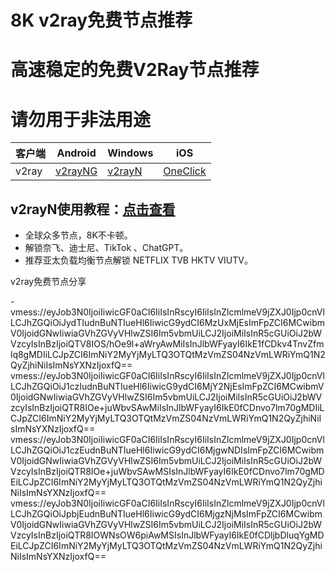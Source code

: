 # 8K v2ray免费节点推荐
# 高速稳定的免费V2Ray节点推荐
# 请勿用于非法用途

|  客户端  | Android  | Windows  | iOS  |
|  ----  | ----   | ----  |----  |
| v2ray  | [v2rayNG](https://www.v2rayfree.eu.org/post/v2rayNg-tutorial/) | [v2rayN](https://www.v2rayfree.eu.org/post/v2rayN-tutorial/) | [OneClick](https://www.v2rayfree.eu.org/post/oneclick/) |
## v2rayN使用教程：[点击查看](https://www.v2rayfree.eu.org/post/v2rayN-tutorial/) 

- 全球众多节点，8K不卡顿。
- 解锁奈飞、迪士尼、TikTok 、ChatGPT。
- 推荐亚太负载均衡节点解锁 NETFLIX TVB HKTV VIUTV。



v2ray免费节点分享


-vmess://eyJob3N0IjoiIiwicGF0aCI6IiIsInRscyI6IiIsInZlcmlmeV9jZXJ0Ijp0cnVlLCJhZGQiOiJydTIudnBuNTIueHl6IiwicG9ydCI6MzUxMjEsImFpZCI6MCwibmV0IjoidGNwIiwiaGVhZGVyVHlwZSI6Im5vbmUiLCJ2IjoiMiIsInR5cGUiOiJ2bWVzcyIsInBzIjoiQTV8IOS/hOe9l+aWryAwMiIsInJlbWFyayI6IkE1fCDkv4TnvZfmlq8gMDIiLCJpZCI6ImNiY2MyYjMyLTQ3OTQtMzVmZS04NzVmLWRiYmQ1N2QyZjhiNiIsImNsYXNzIjoxfQ==
vmess://eyJob3N0IjoiIiwicGF0aCI6IiIsInRscyI6IiIsInZlcmlmeV9jZXJ0Ijp0cnVlLCJhZGQiOiJ1czIudnBuNTIueHl6IiwicG9ydCI6MjY2NjEsImFpZCI6MCwibmV0IjoidGNwIiwiaGVhZGVyVHlwZSI6Im5vbmUiLCJ2IjoiMiIsInR5cGUiOiJ2bWVzcyIsInBzIjoiQTR8IOe+juWbvSAwMiIsInJlbWFyayI6IkE0fCDnvo7lm70gMDIiLCJpZCI6ImNiY2MyYjMyLTQ3OTQtMzVmZS04NzVmLWRiYmQ1N2QyZjhiNiIsImNsYXNzIjoxfQ==
vmess://eyJob3N0IjoiIiwicGF0aCI6IiIsInRscyI6IiIsInZlcmlmeV9jZXJ0Ijp0cnVlLCJhZGQiOiJ1czEudnBuNTIueHl6IiwicG9ydCI6MjgwNDIsImFpZCI6MCwibmV0IjoidGNwIiwiaGVhZGVyVHlwZSI6Im5vbmUiLCJ2IjoiMiIsInR5cGUiOiJ2bWVzcyIsInBzIjoiQTR8IOe+juWbvSAwMSIsInJlbWFyayI6IkE0fCDnvo7lm70gMDEiLCJpZCI6ImNiY2MyYjMyLTQ3OTQtMzVmZS04NzVmLWRiYmQ1N2QyZjhiNiIsImNsYXNzIjoxfQ==
vmess://eyJob3N0IjoiIiwicGF0aCI6IiIsInRscyI6IiIsInZlcmlmeV9jZXJ0Ijp0cnVlLCJhZGQiOiJpbjEudnBuNTIueHl6IiwicG9ydCI6MjgzNjMsImFpZCI6MCwibmV0IjoidGNwIiwiaGVhZGVyVHlwZSI6Im5vbmUiLCJ2IjoiMiIsInR5cGUiOiJ2bWVzcyIsInBzIjoiQTR8IOWNsOW6piAwMSIsInJlbWFyayI6IkE0fCDljbDluqYgMDEiLCJpZCI6ImNiY2MyYjMyLTQ3OTQtMzVmZS04NzVmLWRiYmQ1N2QyZjhiNiIsImNsYXNzIjoxfQ==


